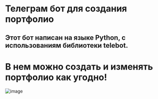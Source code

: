 # Телеграм бот для создания портфолио
## Этот бот написан на языке Python, с использованиям библиотеки telebot.
# В нем можно создать и изменять портфолио как угодно!
![image](https://github.com/user-attachments/assets/1e6e0d65-1d17-4ad4-b463-60983a13242c)

